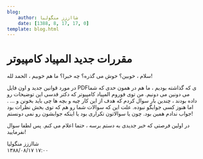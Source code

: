 ```yaml
---
blog:
    author: شااززز منگولیا
    date: [1388, 8, 17, 17, 0]
template: blog.html
---
```

# مقررات جدید المپیاد کامپیوتر

<div class="cnt">
سلام ، خوبین؟ خوش می گذره؟ چه خبرا؟ ما هم خوبیم ، الحمد لله!<p>در مورد قوانین جدید و اون فایل PDFی که گذاشته بودیم ، ما هم در همون حدی که شما می دونین می دونیم. من توی فوروم المپیاد کامپیوتر که دکتر قدسی این توضیحات رو داده بودند ، چندین بار سوال کردم که هدف از این کار چیه و بچه ها چی باید بخونن و ... . اما هنوز کسی جوابگو نبوده. علت این که سوالات شما رو هم که توی بخش نظرات بود جواب ندادم همین بود. چون یا سوالاتون تکراری بود یا اینکه جوابشون رو نمی دونستم!</p>
<p>در اولین فرصتی که خبر جدیدی به دستم برسه ، حتما اعلام می کنم. پس لطفا سوال نفرمایید!</p>
</div>

<div class="blog-info">
    <div class="blog-author">شااززز منگولیا</div>
    <div class="blog-date">۱۳۸۸/۰۸/۱۷ ۱۷:۰۰</div>
</div>

